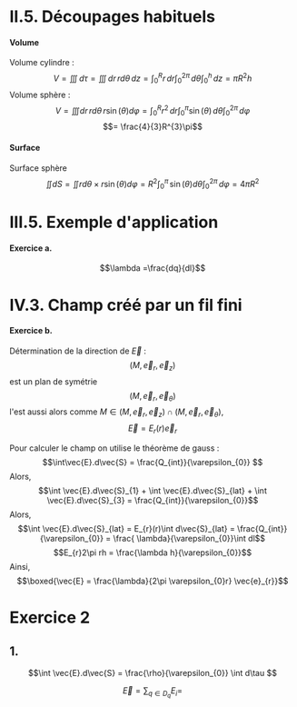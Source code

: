# II.5. Découpages habituels
#### Volume
Volume cylindre : 
$$V = \iiint \, d\tau = \iiint  \, dr  \, rd\theta  \, dz = \int_{0}^{R}r \, dr \int_{0}^{2\pi}  \, d\theta \int_{0}^{h} \, dz = \pi R^{2}h$$ Volume sphère : 
$$V = \iiint dr \,r d\theta \, r\sin(\theta)d\varphi = \int _{0}^{R} r^{2} \,dr \int_{0}^{\pi} \sin(\theta) \, d\theta \int_{0}^{2\pi} \, d\varphi  $$
$$= \frac{4}{3}R^{3}\pi$$

#### Surface
Surface sphère 
$$\iint dS = \iint rd\theta \times r \sin(\theta)d\varphi = R^{2} \int_{0}^{\pi} \, \sin(\theta)d\theta \int_{0}^{2\pi}  \, d\varphi = 4\pi R^{2}$$

# III.5. Exemple d'application 
#### Exercice a. 
$$\lambda =\frac{dq}{dl}$$

# IV.3. Champ créé par un fil fini
#### Exercice b.
Détermination de la direction de $\vec{E}$ : 
$$(M, \vec{e}_{r}, \vec{e}_{z})$$
est un plan de symétrie
$$(M, \vec{e}_{r}, \vec{e}_{\theta})$$
l'est aussi alors comme $M \in (M, \vec{e}_{r}, \vec{e}_{z}) \cap (M, \vec{e}_{r}, \vec{e}_{\theta})$,
$$\vec{E} = E_{r}(r) \vec{e}_{r}$$

Pour calculer le champ on utilise le théorème de gauss : 
$$\int\vec{E}.d\vec{S} = \frac{Q_{int}}{\varepsilon_{0}} $$
Alors, 
$$\int \vec{E}.d\vec{S}_{1} + \int \vec{E}.d\vec{S}_{lat} + \int \vec{E}.d\vec{S}_{3} = \frac{Q_{int}}{\varepsilon_{0}}$$
Alors, 
$$\int \vec{E}.d\vec{S}_{lat} = E_{r}(r)\int d\vec{S}_{lat} = \frac{Q_{int}}{\varepsilon_{0}} = \frac{ \lambda}{\varepsilon_{0}}\int dl$$
$$E_{r}2\pi rh = \frac{\lambda h}{\varepsilon_{0}}$$
Ainsi, 
$$\boxed{\vec{E} = \frac{\lambda}{2\pi \varepsilon_{0}r} \vec{e}_{r}}$$

# Exercice 2
## 1.
$$\int \vec{E}.d\vec{S} = \frac{\rho}{\varepsilon_{0}} \int d\tau $$

$$\vec{E} = \sum_{q \in D_{q}} E_{i} = $$